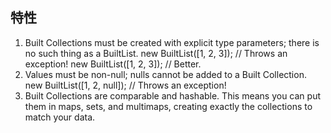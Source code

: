## 特性
1. Built Collections must be created with explicit type parameters; there is no such thing as a BuiltList<dynamic>.
new BuiltList([1, 2, 3]);     // Throws an exception!
new BuiltList<int>([1, 2, 3]); // Better.
2. Values must be non-null; nulls cannot be added to a Built Collection.
new BuiltList([1, 2, null]);  // Throws an exception!
3. Built Collections are comparable and hashable. This means you can put them in maps, sets, and multimaps, creating exactly the collections to match your data.
